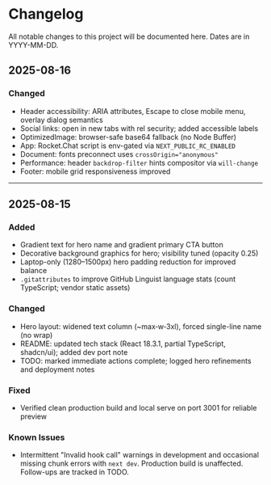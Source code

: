 # Changelog

All notable changes to this project will be documented here. Dates are in YYYY-MM-DD.

## 2025-08-16

### Changed
- Header accessibility: ARIA attributes, Escape to close mobile menu, overlay dialog semantics
- Social links: open in new tabs with rel security; added accessible labels
- OptimizedImage: browser-safe base64 fallback (no Node Buffer)
- App: Rocket.Chat script is env-gated via `NEXT_PUBLIC_RC_ENABLED`
- Document: fonts preconnect uses `crossOrigin="anonymous"`
- Performance: header `backdrop-filter` hints compositor via `will-change`
- Footer: mobile grid responsiveness improved

---

## 2025-08-15

### Added
- Gradient text for hero name and gradient primary CTA button
- Decorative background graphics for hero; visibility tuned (opacity 0.25)
- Laptop-only (1280–1500px) hero padding reduction for improved balance
- `.gitattributes` to improve GitHub Linguist language stats (count TypeScript; vendor static assets)

### Changed
- Hero layout: widened text column (~max‑w‑3xl), forced single-line name (no wrap)
- README: updated tech stack (React 18.3.1, partial TypeScript, shadcn/ui); added dev port note
- TODO: marked immediate actions complete; logged hero refinements and deployment notes

### Fixed
- Verified clean production build and local serve on port 3001 for reliable preview

### Known Issues
- Intermittent "Invalid hook call" warnings in development and occasional missing chunk errors with `next dev`. Production build is unaffected. Follow-ups are tracked in TODO.
